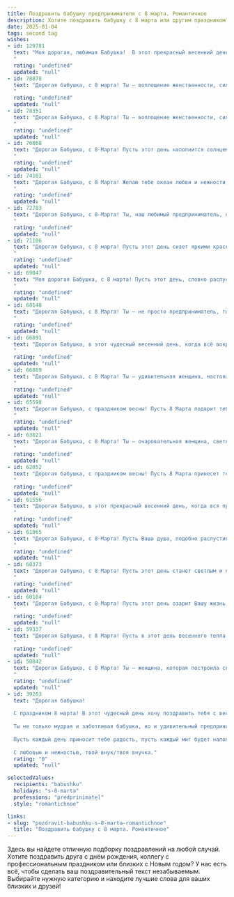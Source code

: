 ```yaml
---
title: Поздравить бабушку предпринимателя с 8 марта. Романтичное
description: Хотите поздравить бабушку с 8 марта или другим праздником? Наш ИИ создаст незабываемое поздравление, а вы обязательно выделитесь среди других.  
date: 2025-01-04
tags: second tag
wishes:
- id: 129781
  text: "Моя дорогая, любимая Бабушка!  В этот прекрасный весенний день, 8 Марта, я шлю тебе самые нежные и тёплые поздравления!  Твоя неутомимая энергия, твой предпринимательский талант и  бесконечная любовь – всё это  вдохновляет меня и заставляет сердце биться чаще. Пусть этот день будет наполнен радостью, счастьем и  цветом твоих любимых весенних цветов.  Я бесконечно тебя люблю и ценю!
  "
  rating: "undefined"
  updated: "null"
- id: 78878
  text: "Дорогая бабушка, с 8 марта! Ты — воплощение женственности, силы и мудрости. Твой предпринимательский дух всегда вдохновлял меня, а твоя любовь согревает мою душу. Желаю тебе неисчерпаемой энергии, процветания в твоих начинаниях и безграничного счастья.
  "
  rating: "undefined"
  updated: "null"
- id: 78351
  text: "Дорогая Бабушка, с 8 Марта! Ты – воплощение женственности, силы и нежности, настоящая королева своего бизнеса. Пусть твоя жизнь всегда будет наполнена любовью, счастьем и успехом, как ты умеешь создавать его в своих делах.
  "
  rating: "undefined"
  updated: "null"
- id: 76868
  text: "Дорогая Бабушка, с 8 Марта! Пусть этот день наполнится солнцем, любовью и нежностью, как твои прекрасные творения, которые ты так талантливо создаешь своим предпринимательским духом. Ты - вдохновение для всех нас, настоящая женщина-фея, создающая красоту и уют вокруг себя!
  "
  rating: "undefined"
  updated: "null"
- id: 74101
  text: "Дорогая Бабушка, с 8 Марта! Желаю тебе океан любви и нежности, чтобы каждый день был полон радости и вдохновения, словно расцветающий весенний сад. Ты — воплощение женственности,  упорства и мудрости. Пусть твой бизнес процветает, как первые цветы, а душа всегда будет светлой и яркой, как весеннее солнце.
  "
  rating: "undefined"
  updated: "null"
- id: 72783
  text: "Дорогая Бабушка, с 8 Марта! Ты, наш любимый предприниматель, настоящий символ женской силы и очарования. Пусть этот день наполнится ароматом весенних цветов, теплом солнечных лучей и сладкими, как твои пироги, моментами счастья.
  "
  rating: "undefined"
  updated: "null"
- id: 71106
  text: "Дорогая бабушка, с 8 марта! Пусть этот день сияет яркими красками, как твоя смелость и предприимчивость. Ты, как прекрасный цветок, расцветаешь в каждом новом начинании, а твое сердце, как нежный аромат, наполняет мир добротой и любовью. Желаю тебе всегда оставаться такой же очаровательной и вдохновляющей!
  "
  rating: "undefined"
  updated: "null"
- id: 69047
  text: "Моя дорогая Бабушка, с 8 марта! Пусть этот день, словно распускающийся весенний цветок, принесет Вам теплоту, нежность и радость. В Вашем сердце всегда царит весна, и Вы, как истинный предприниматель, умеете создавать свою собственную красоту и успех. Спасибо за Вашу мудрость, заботу и пример стойкости.
  "
  rating: "undefined"
  updated: "null"
- id: 68148
  text: "Дорогая Бабушка, с 8 Марта! Ты – не просто предприниматель, ты – волшебница, которая творит чудеса не только в бизнесе, но и в жизни каждого, кто тебя окружает. Твоя любовь, забота и тепло согревают нас, словно лучи весеннего солнца. Пусть твоя душа всегда будет полна вдохновения, а сердце – радостью.
  "
  rating: "undefined"
  updated: "null"
- id: 66891
  text: "Дорогая Бабушка, в этот чудесный весенний день, когда всё вокруг расцветает, я хочу пожелать тебе море цветов, добрых улыбок и исполнения самых заветных желаний! Пусть твой предпринимательский талант приносит тебе радость и успех, а каждая минута жизни будет наполнена любовью и счастьем!
  "
  rating: "undefined"
  updated: "null"
- id: 66889
  text: "Дорогая Бабушка, с 8 Марта! Ты — удивительная женщина, настоящий предприниматель, полная силы и энергии. Пусть твоя жизнь будет наполнена нежностью, красотой и любовью, как расцветающие весенние цветы.
  "
  rating: "undefined"
  updated: "null"
- id: 65598
  text: "Дорогая Бабушка, с праздником весны! Пусть 8 Марта подарит тебе нежность весенних цветов, светлую радость и сияние твоей красоты. Твой деловой талант и энергия –  настоящий пример для всех нас. Желаю тебе успехов в твоих начинаниях, вдохновения для новых идей и, конечно же, крепкого здоровья и счастья!
  "
  rating: "undefined"
  updated: "null"
- id: 63821
  text: "Дорогая Бабушка, с 8 Марта! Ты — очаровательная женщина, светлый ангел-хранитель, талантливый предприниматель! Пусть твоя жизнь всегда будет наполнена вдохновением, успехом и любовью, а каждый день – волшебной сказкой.
  "
  rating: "undefined"
  updated: "null"
- id: 62052
  text: "Дорогая бабушка, с праздником весны! Пусть 8 Марта принесет тебе море цветов, улыбок и нежных чувств. Ты –  настоящий пример женственности, силы и элегантности.  Твой предпринимательский дух вдохновляет, а деловая хватка вызывает восхищение. Желаю тебе  здоровья,  счастья и  любви.  Пусть  каждая  минута  твоей  жизни  будет  наполнена  радостью и  светлыми  эмоциями!
  "
  rating: "undefined"
  updated: "null"
- id: 61556
  text: "Дорогая Бабушка, в этот прекрасный весенний день, когда вся природа пробуждается, я хочу поздравить тебя с 8 Марта! Ты - не только талантливая предпринимательница, но и воплощение женственности, нежности и мудрости. Пусть твоя жизнь всегда будет наполнена светом, любовью и вдохновением!
  "
  rating: "undefined"
  updated: "null"
- id: 61065
  text: "Дорогая Бабушка, с 8 Марта! Пусть Ваша душа, подобно распустившемуся весеннему цветку,  будет наполнена радостью, любовью и нежностью. Вы - удивительная женщина, настоящий предприниматель,  с сильным духом и добрым сердцем. Желаю Вам крепкого здоровья,  неиссякаемой энергии и бесконечного счастья!
  "
  rating: "undefined"
  updated: "null"
- id: 60373
  text: "Дорогая бабушка, с 8 Марта! Пусть этот день станет светлым и полным радости, как рассвет над твоим любимым бизнесом. Ты — воплощение силы, мудрости и вдохновения, и мы восхищаемся твоим предпринимательским духом. Желаю тебе всегда оставаться такой же энергичной и успешной, с каждым днем  радуя нас своими достижениями.
  "
  rating: "undefined"
  updated: "null"
- id: 60184
  text: "Дорогая Бабушка, с 8 Марта! Пусть этот день озарит Вашу жизнь нежностью весенних цветов, а Ваше сердце согреет тепло самых искренних чувств. Вы - удивительная женщина, настоящий предприниматель, полная сил и энергии, которая вдохновляет нас своим примером. Желаю Вам океан счастья, здоровья и любви!
  "
  rating: "undefined"
  updated: "null"
- id: 59337
  text: "Дорогая Бабушка, с 8 Марта! Пусть в этот день весеннего тепла и нежности вокруг тебя будет аромат цветов, а в глазах сияет радость. Ты – удивительная женщина, предприниматель с сильным духом и добрым сердцем. Желаю тебе крепкого здоровья, вдохновения и  счастья, которое всегда будет рядом.
  "
  rating: "undefined"
  updated: "null"
- id: 58842
  text: "Дорогая Бабушка, с 8 Марта! Ты – женщина, которая построила свой мир, воплощая в жизнь самые смелые идеи. Твоя сила духа, неутомимая энергия и яркий талант предпринимателя вдохновляют меня каждый день. Пусть в твоей жизни всегда будет место для любви, радости и новых побед!
  "
  rating: "undefined"
  updated: "null"
- id: 39263
  text: "Дорогая бабушка!
  
  С праздником 8 марта! В этот чудесный день хочу поздравить тебя с весной в душе и в сердце. Ты — словно яркий цветок в саду нашей жизни, наполняющий все вокруг теплом и вдохновением.
  
  Ты не только мудрая и заботливая бабушка, но и удивительный предприниматель, сумевший построить свою жизнь на смелых решениях и бесконечном труде. Твоя энергия и оптимизм вдохновляют, и я горжусь тем, что ты моя бабушка.
  
  Пусть каждый день приносит тебе радость, пусть каждый миг будет наполнен счастьем. Желаю здоровья, любви и новых свершений в твоем деле. Ты заслуживаешь только самого лучшего!
  
  С любовью и нежностью, твой внук/твоя внучка."
  rating: "0"
  updated: "null"

selectedValues:
  recipients: "babushku"
  holidays: "s-8-marta"
  professions: "predprinimatel"
  style: "romantichnoe"

links:
- slug: "pozdravit-babushku-s-8-marta-romantichnoe"
  title: "Поздравить бабушку с 8 марта. Романтичное"
---
```


Здесь вы найдете отличную подборку поздравлений на любой случай. 
Хотите поздравить друга с днём рождения, коллегу с профессиональным праздником или близких с Новым годом? У нас есть всё, чтобы сделать ваш поздравительный текст незабываемым. Выбирайте нужную категорию и находите лучшие слова для ваших близких и друзей!
